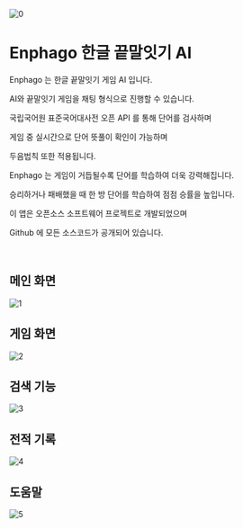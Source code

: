 ![0](https://user-images.githubusercontent.com/72238126/163879135-032197bf-06a8-431e-ade5-3c003168ec49.png)

# Enphago 한글 끝말잇기 AI

Enphago 는 한글 끝말잇기 게임 AI 입니다.

AI와 끝말잇기 게임을 채팅 형식으로 진행할 수 있습니다.

국립국어원 표준국어대사전 오픈 API 를 통해 단어를 검사하며

게임 중 실시간으로 단어 뜻풀이 확인이 가능하며

두음법칙 또한 적용됩니다.

Enphago 는 게임이 거듭될수록 단어를 학습하여 더욱 강력해집니다.

승리하거나 패배했을 때 한 방 단어를 학습하여 점점 승률을 높입니다.

이 앱은 오픈소스 소프트웨어 프로젝트로 개발되었으며

Github 에 모든 소스코드가 공개되어 있습니다.

<br>

## 메인 화면

![1](/readme/1.png)

## 게임 화면

![2](/readme/2.png)

## 검색 기능

![3](/readme/3.png)

## 전적 기록

![4](/readme/4.png)

## 도움말

![5](/readme/5.png)


